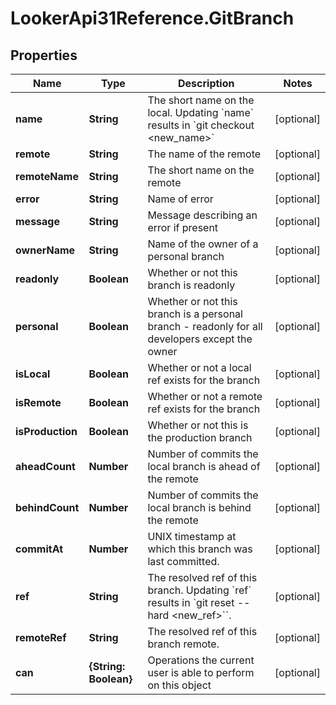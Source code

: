 # LookerApi31Reference.GitBranch

## Properties
Name | Type | Description | Notes
------------ | ------------- | ------------- | -------------
**name** | **String** | The short name on the local. Updating &#x60;name&#x60; results in &#x60;git checkout &lt;new_name&gt;&#x60; | [optional] 
**remote** | **String** | The name of the remote | [optional] 
**remoteName** | **String** | The short name on the remote | [optional] 
**error** | **String** | Name of error | [optional] 
**message** | **String** | Message describing an error if present | [optional] 
**ownerName** | **String** | Name of the owner of a personal branch | [optional] 
**readonly** | **Boolean** | Whether or not this branch is readonly | [optional] 
**personal** | **Boolean** | Whether or not this branch is a personal branch - readonly for all developers except the owner | [optional] 
**isLocal** | **Boolean** | Whether or not a local ref exists for the branch | [optional] 
**isRemote** | **Boolean** | Whether or not a remote ref exists for the branch | [optional] 
**isProduction** | **Boolean** | Whether or not this is the production branch | [optional] 
**aheadCount** | **Number** | Number of commits the local branch is ahead of the remote | [optional] 
**behindCount** | **Number** | Number of commits the local branch is behind the remote | [optional] 
**commitAt** | **Number** | UNIX timestamp at which this branch was last committed. | [optional] 
**ref** | **String** | The resolved ref of this branch. Updating &#x60;ref&#x60; results in &#x60;git reset --hard &lt;new_ref&gt;&#x60;&#x60;. | [optional] 
**remoteRef** | **String** | The resolved ref of this branch remote. | [optional] 
**can** | **{String: Boolean}** | Operations the current user is able to perform on this object | [optional] 


